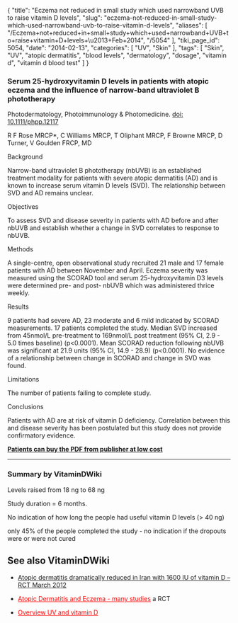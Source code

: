 {
    "title": "Eczema not reduced in small study which used narrowband UVB to raise vitamin D levels",
    "slug": "eczema-not-reduced-in-small-study-which-used-narrowband-uvb-to-raise-vitamin-d-levels",
    "aliases": [
        "/Eczema+not+reduced+in+small+study+which+used+narrowband+UVB+to+raise+vitamin+D+levels+\u2013+Feb+2014",
        "/5054"
    ],
    "tiki_page_id": 5054,
    "date": "2014-02-13",
    "categories": [
        "UV",
        "Skin"
    ],
    "tags": [
        "Skin",
        "UV",
        "atopic dermatitis",
        "blood levels",
        "dermatology",
        "dosage",
        "vitamin d",
        "vitamin d blood test"
    ]
}


### Serum 25-hydroxyvitamin D levels in patients with atopic eczema and the influence of narrow-band ultraviolet B phototherapy

Photodermatology, Photoimmunology & Photomedicine. [doi: 10.1111/phpp.12117](https://doi.org/10.1111/phpp.12117)

R F Rose MRCP*, C Williams MRCP, T Oliphant MRCP, F Browne MRCP, D Turner, V Goulden FRCP, MD

Background

Narrow-band ultraviolet B phototherapy (nbUVB) is an established treatment modality for patients with severe atopic dermatitis (AD) and is known to increase serum vitamin D levels (SVD). The relationship between SVD and AD remains unclear.

Objectives

To assess SVD and disease severity in patients with AD before and after nbUVB and establish whether a change in SVD correlates to response to nbUVB.

Methods

A single-centre, open observational study recruited 21 male and 17 female patients with AD between November and April. Eczema severity was measured using the SCORAD tool and serum 25-hydroxyvitamin D3 levels were determined pre- and post- nbUVB which was administered thrice weekly.

Results

9 patients had severe AD, 23 moderate and 6 mild indicated by SCORAD measurements. 17 patients completed the study. Median SVD increased from 45nmol/L pre-treatment to 169nmol/L post treatment (95% CI, 2.9 - 5.0 times baseline) (p<0.0001). Mean SCORAD reduction following nbUVB was significant at 21.9 units (95% CI, 14.9 - 28.9) (p<0.0001). No evidence of a relationship between change in SCORAD and change in SVD was found.

Limitations

The number of patients failing to complete study.

Conclusions

Patients with AD are at risk of vitamin D deficiency. Correlation between this and disease severity has been postulated but this study does not provide confirmatory evidence.

 **[Patients can buy the PDF from publisher at low cost](http://onlinelibrary.wiley.com/doi/10.1111/phpp.12117/pdf)** 

---

### Summary by VitaminDWiki

Levels raised from  18 ng to 68 ng

Study duration = 6 months.

No indication of how long the people had useful vitamin D levels (> 40 ng)

only 45% of the people completed the study - no indication if the dropouts were or were not cured

## See also VitaminDWiki

* [Atopic dermatitis dramatically reduced in Iran with 1600 IU of vitamin D – RCT March 2012](/posts/atopic-dermatitis-dramatically-reduced-in-iran-with-1600-iu-of-vitamin-d-rct) 

* <a href="/posts/atopic-dermatitis-and-eczema-many-studies" style="color: red; text-decoration: underline;" title="This post/category does not exist yet: Atopic Dermatitis and Eczema - many studies">Atopic Dermatitis and Eczema - many studies</a> a RCT

* <a href="/posts/overview-uv-and-vitamin-d" style="color: red; text-decoration: underline;" title="This post/category does not exist yet: Overview UV and vitamin D">Overview UV and vitamin D</a>